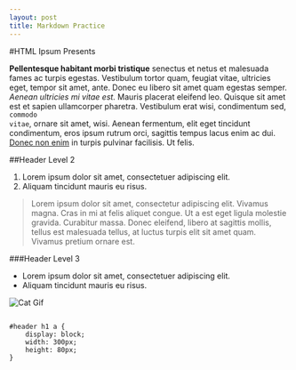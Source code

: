```yaml
---
layout: post
title: Markdown Practice
---
```

#HTML Ipsum Presents
	       
**Pellentesque habitant morbi tristique</strong> senectus et netus et malesuada fames ac turpis egestas. Vestibulum tortor quam, feugiat vitae, ultricies eget, tempor sit amet, ante. Donec eu libero sit amet quam egestas semper. <em>Aenean ultricies mi vitae est.</em> Mauris placerat eleifend leo. Quisque sit amet est et sapien ullamcorper pharetra. Vestibulum erat wisi, condimentum sed, <code>commodo vitae</code>, ornare sit amet, wisi. Aenean fermentum, elit eget tincidunt condimentum, eros ipsum rutrum orci, sagittis tempus lacus enim ac dui. <a href="#">Donec non enim</a> in turpis pulvinar facilisis. Ut felis.**
 
##Header Level 2
	       
1. Lorem ipsum dolor sit amet, consectetuer adipiscing elit.
2. Aliquam tincidunt mauris eu risus.
 
>Lorem ipsum dolor sit amet, consectetur adipiscing elit. Vivamus magna. Cras in mi at felis aliquet congue. Ut a est eget ligula molestie gravida. Curabitur massa. Donec eleifend, libero at sagittis mollis, tellus est malesuada tellus, at luctus turpis elit sit amet quam. Vivamus pretium ornare est.
 
###Header Level 3
 
* Lorem ipsum dolor sit amet, consectetuer adipiscing elit.
* Aliquam tincidunt mauris eu risus.
 
![Cat Gif](http://i.imgur.com/v1gUYem.gif)
 
<pre><code>
#header h1 a { 
	display: block; 
	width: 300px; 
	height: 80px; 
}
</code></pre>
